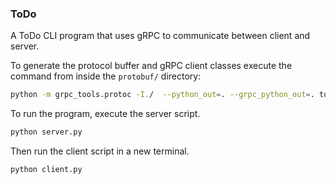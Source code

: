 ### ToDo

A ToDo CLI program that uses gRPC to communicate between client and server.

To generate the protocol buffer and gRPC client classes execute the command from inside the `protobuf/` directory:

```bash
python -m grpc_tools.protoc -I./  --python_out=. --grpc_python_out=. todo.proto
```

To run the program, execute the server script.

```bash
python server.py
```

Then run the client script in a new terminal.

```bash
python client.py
```
